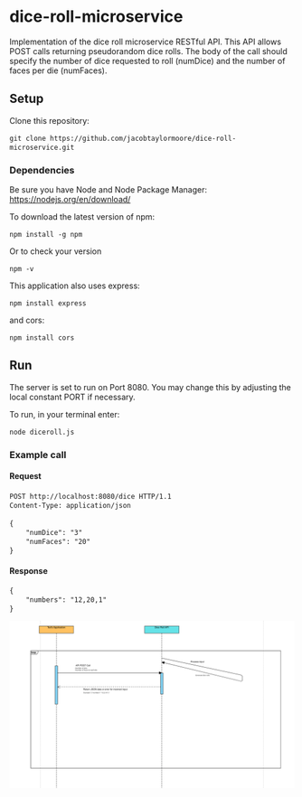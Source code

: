 # dice-roll-microservice
Implementation of the dice roll microservice RESTful API. This API allows POST calls returning pseudorandom dice rolls. The body of the call should specify the number of dice requested to roll (numDice) and the number of faces per die (numFaces). 

## Setup
Clone this repository: 
```
git clone https://github.com/jacobtaylormoore/dice-roll-microservice.git
```

### Dependencies 
Be sure you have Node and Node Package Manager:
https://nodejs.org/en/download/

To download the latest version of npm: 
```
npm install -g npm
```
Or to check your version 
```
npm -v
```

This application also uses express: 
```
npm install express
```
and cors: 
```
npm install cors
```

## Run 
The server is set to run on Port 8080. You may change this by adjusting the local constant PORT if necessary. 

To run, in your terminal enter: 
```
node diceroll.js
```

### Example call

#### Request

```
POST http://localhost:8080/dice HTTP/1.1
Content-Type: application/json

{ 
    "numDice": "3" 
    "numFaces": "20"
}
```

#### Response

```
{
    "numbers": "12,20,1"
}
```

![diagram](https://github.com/jacobtaylormoore/dice-roll-microservice/blob/main/diagram.png?raw=true)
